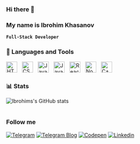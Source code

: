 ### Hi there 👋
### My name is Ibrohim Khasanov

**`Full-Stack Developer`**

### 🧰 Languages and Tools

<img align="left" alt="HTML" width="30px" style="padding-right:10px;" src="https://cdn.jsdelivr.net/gh/devicons/devicon/icons/html5/html5-plain.svg" />
<img align="left" alt="CSS" width="30px" style="padding-right:10px;" src="https://cdn.jsdelivr.net/gh/devicons/devicon/icons/css3/css3-plain.svg" />
<img align="left" alt="Java" width="30px" style="padding-right:10px;" src="https://cdn.jsdelivr.net/gh/devicons/devicon/icons/java/java-original.svg"/>
<img align="left" alt="JavaScript" width="30px" style="padding-right:10px;" src="https://cdn.jsdelivr.net/gh/devicons/devicon/icons/javascript/javascript-plain.svg" />
<img align="left" alt="React" width="30px" style="padding-right:10px;" src="https://cdn.jsdelivr.net/gh/devicons/devicon/icons/react/react-original.svg" />
<img align="left" alt="NodeJS" width="30px" style="padding-right:10px;" src="https://cdn.jsdelivr.net/gh/devicons/devicon/icons/nodejs/nodejs-original.svg" />
<img align="left" alt="C++" width="30px" style="padding-right:10px;" src="https://cdn.jsdelivr.net/gh/devicons/devicon/icons/cplusplus/cplusplus-line.svg" />
<br />

#

### 📊 Stats

![Ibrohims's GitHub stats](https://github-readme-stats.vercel.app/api?username=khasanovibrohim&show_icons=true&theme=dark)

#
### Follow me
 
   [![Telegram](https://img.shields.io/badge/Telegram-090909?style=for-the-badge&logo=Telegram&logoColor=#1DA1F2)](https://t.me/ibrohim_KHasanov) [![Telegram Blog](https://img.shields.io/badge/Telegram-090909?style=for-the-badge&logo=Telegram&logoColor=#1DA1F2)](https://t.me/ibrohimdev_blog) [![Codepen](https://img.shields.io/badge/Codepen-090909?style=for-the-badge&logo=Codepen&logoColor=FF0000)](https://codepen.io/is-slavk) [![Linkedin](https://img.shields.io/badge/Linkedin-090909?style=for-the-badge&logo=Linkedin&logoColor=#0003B0)](https://www.linkedin.com/in/ibrohim-dev-636891246/) 
